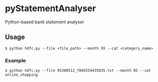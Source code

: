 # pyStatementAnalyser
Python-based bank statement analyser

## Usage

```shell
$ python hdfc.py --file <file_path> --month XX --cat <category_name>
```
### Example

```shell
$ python hdfc.py --file 95380512_7845559435835.txt --month 05 --cat online_shopping
```
